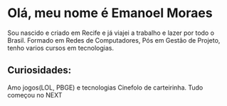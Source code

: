 # Olá, meu nome é **Emanoel Moraes**

Sou nascido e criado em Recife e já viajei a trabalho e lazer por todo o Brasil.
Formado em Redes de Computadores, Pós em Gestão de Projeto, tenho varios cursos em tecnologias.



## Curiosidades:
Amo jogos(LOL, PBGE) e tecnologias
Cinefolo de carteirinha.
Tudo começou no NEXT
